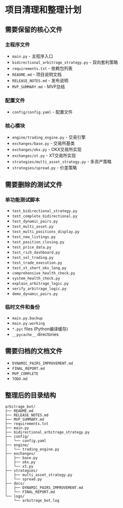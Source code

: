 # 项目清理和整理计划

## 需要保留的核心文件

### 主程序文件
- `main.py` - 主程序入口
- `bidirectional_arbitrage_strategy.py` - 双向套利策略
- `requirements.txt` - 依赖包列表
- `README.md` - 项目说明文档
- `RELEASE_NOTES.md` - 发布说明
- `MVP_SUMMARY.md` - MVP总结

### 配置文件
- `config/config.yaml` - 配置文件

### 核心模块
- `engine/trading_engine.py` - 交易引擎
- `exchanges/base.py` - 交易所基类
- `exchanges/okx.py` - OKX交易所实现
- `exchanges/xt.py` - XT交易所实现
- `strategies/multi_asset_strategy.py` - 多资产策略
- `strategies/spread.py` - 价差策略

## 需要删除的测试文件

### 单功能测试脚本
- `test_bidirectional_strategy.py`
- `test_complete_bidirectional.py`
- `test_dynamic_pairs.py`
- `test_multi_asset.py`
- `test_multi_positions_display.py`
- `test_new_listings.py`
- `test_position_closing.py`
- `test_price_data.py`
- `test_rich_dashboard.py`
- `test_sol_trading.py`
- `test_trade_execution.py`
- `test_xt_short_okx_long.py`
- `comprehensive_health_check.py`
- `system_health_check.py`
- `explain_arbitrage_logic.py`
- `verify_arbitrage_logic.py`
- `demo_dynamic_pairs.py`

### 临时文件和备份
- `main.py.backup`
- `main.py.working`
- `*.pyc` files (Python编译缓存)
- `__pycache__` directories

## 需要归档的文档文件
- `DYNAMIC_PAIRS_IMPROVEMENT.md`
- `FINAL_REPORT.md`
- `MVP_COMPLETE`
- `TODO.md`

## 整理后的目录结构
```
arbitrage_bot/
├── README.md
├── RELEASE_NOTES.md
├── MVP_SUMMARY.md
├── requirements.txt
├── main.py
├── bidirectional_arbitrage_strategy.py
├── config/
│   └── config.yaml
├── engine/
│   └── trading_engine.py
├── exchanges/
│   ├── base.py
│   ├── okx.py
│   └── xt.py
├── strategies/
│   ├── multi_asset_strategy.py
│   └── spread.py
├── docs/
│   ├── DYNAMIC_PAIRS_IMPROVEMENT.md
│   └── FINAL_REPORT.md
└── logs/
    └── arbitrage_bot.log
```